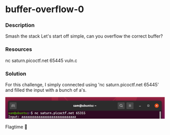 # buffer-overflow-0

### Description

Smash the stack Let's start off simple, can you overflow the correct buffer?

### Resources

nc saturn.picoctf.net 65445
vuln.c

### Solution

For this challenge, I simply connected using 'nc saturn.picoctf.net 65445' and filled the input with a bunch of a's.

![nc-vuln](./nc-vuln.png)

Flagtime :tada:
